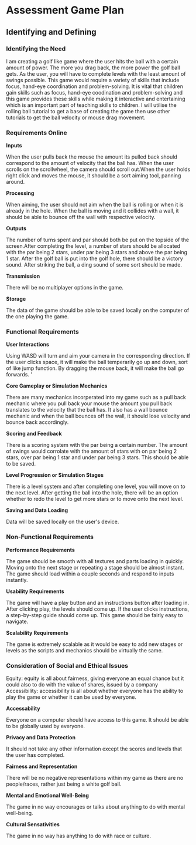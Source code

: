 # **Assessment Game Plan**

## **Identifying and Defining**

### **Identifying the Need**

I am creating a golf like game where the user hits the ball with a certain amount of power. The more you drag back, the more power the golf ball gets. As the user, you will have to complete levels with the least amount of swings possible. This game would require a variety of skills that include focus, hand-eye coordination and problem-solving. It is vital that children gain skills such as focus, hand-eye coodination and problem-solving and this game provides these skills while making it interactive and entertaining which is an important part of teaching skills to children. I will utilise the rolling ball tutorial to get a base of creating the game then use other tutorials to get the ball velocity or mouse drag movement.

### **Requirements Online**

**Inputs**

When the user pulls back the mouse the amount its pulled back should correspond to the amount of velocity that the ball has. When the user scrolls on the scrollwheel, the camera should scroll out.When the user holds right click and moves the mouse, it should be a sort aiming tool, panning around.

**Processing**

When aiming,  the user should not aim when the ball is rolling or when it is already in the hole. When the ball is moving and it collides with a wall, it should be able to bounce off the wall with respective velocity. 

**Outputs**

The number of turns spent and par should both be put on the topside of the screen.After completing the level, a number of stars should be allocated with the par being 2 stars, under par being 3 stars and above the par being 1 star. After the golf ball is put into the golf hole, there should be a victory sound. After striking the ball, a ding sound of some sort should be made.

**Transmission**

There will be no multiplayer options in the game.


**Storage**

The data of the game should be able to be saved locally on the computer of the one playing the game.

### **Functional Requirements**

**User Interactions**

Using WASD will turn and aim your camera in the corresponding direction. If the user clicks space, it will make the ball temperarily go up and down, sort of like jump function. By dragging the mouse back, it will make the ball go forwards. '

**Core Gameplay or Simulation Mechanics**
 
There are many mechanics incorperated into my game such as a pull back mechanic where you pull back your mouse the amount you pull back translates to the velocity that the ball has. It also has a wall bounce mechanic and when the ball bounces off the wall, it should lose velocity and bounce back accordingly. 

**Scoring and Feedback**

There is a scoring system with the par being a certain number. The amount of swings would corrolate with the amount of stars with on par being 2 stars, over par being 1 star and under par being 3 stars. This should be able to be saved.

**Level Progression or Simulation Stages**

There is a level system and after completing one level, you will move on to the next level. After getting the ball into the hole, there will be an option whether to redo the level to get more stars or to move onto the next level.

**Saving and Data Loading**

Data will be saved locally on the user's device.

### **Non-Functional Requirements**

**Performance Requirements**

The game should be smooth with all textures and parts loading in quickly. Moving onto the next stage or repeating a stage should be almost instant. The game should load within a couple seconds and respond to inputs instantly.

**Usability Requirements**

The game will have a play button and an instructions button after loading in. After clicking play, the levels should come up. If the user clicks instructions, a step-by-step guide should come up. This game should be fairly easy to navigate.

**Scalability Requirements**

The game is extremely scalable as it would be easy to add new stages or levels as the scripts and mechanics should be virtually the same.

### **Consideration of Social and Ethical Issues**

Equity: equity is all about fairness, giving everyone an equal chance but it could also to do with the value of shares, issued by a company
Accessibility: accessibility is all about whether everyone has the ability to play the game or whether it can be used by everyone.

**Accessability**

Everyone on a computer should have access to this game. It should be able to be globally used by everyone.

**Privacy and Data Protection**

It should not take any other information except the scores and levels that the user has completed.

**Fairness and Representation**

There will be no negative representations within my game as there are no people/races, rather just being a white golf ball.

**Mental and Emotional Well-Being**

The game in no way encourages or talks about anything to do with mental well-being. 

**Cultural Sensativities**

The game in no way has anything to do with race or culture. 